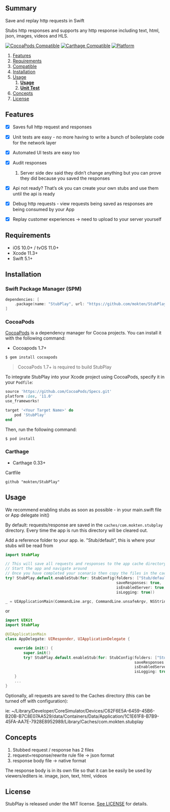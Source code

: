 ## Summary

Save and replay http requests in Swift

Stubs http responses and supports any http response including text, html, json, images, videos and HLS.

[![CocoaPods Compatible](https://img.shields.io/cocoapods/v/StubPlay.svg)](https://img.shields.io/cocoapods/v/StubPlay.svg)
[![Carthage Compatible](https://img.shields.io/badge/Carthage-compatible-4BC51D.svg?style=flat)](https://github.com/Carthage/Carthage)
[![Platform](https://img.shields.io/cocoapods/p/StubPlay.svg?style=flat)](https://github.com/mokten/StubPlay)

1. [Features](#features)
1. [Requirements](#requirements)
1. [Compatible](#compatible)
1. [Installation](#installation)
1. [Usage](#usage)
   1. [**Usage**](./Documentation/Usage.md)
   1. [**Unit Test**](./Documentation/UnitTest.md)
1. [Concepts](#concepts)
1. [License](#license)

## Features
- [x] Saves full http request and responses
- [x] Unit tests are easy - no more having to write a bunch of boilerplate code for the network layer
- [x] Automated UI tests are easy too
- [x] Audit responses
  1.  Server side dev said they didn’t change anything but you can prove they did because you saved the responses
- [x] Api not ready? That’s ok you can create your own stubs and use them until the api is ready
- [x] Debug http requests - view requests being saved as responses are being consumed by your App
- [x] Replay customer experiences -> need to upload to your server yourself


## Requirements

- iOS 10.0+ / tvOS 11.0+
- Xcode 11.3+
- Swift 5.1+
 
## Installation

### Swift Package Manager (SPM)

```swift
dependencies: [
    .package(name: "StubPlay", url: "https://github.com/mokten/StubPlay.git", .upToNextMajor(from: "0.1.11"))
]
```

### CocoaPods

[CocoaPods](http://cocoapods.org) is a dependency manager for Cocoa projects. You can install it with the following command:

- Cocoapods 1.7+


```bash
$ gem install cocoapods
```

> CocoaPods 1.7+ is required to build StubPlay 

To integrate StubPlay into your Xcode project using CocoaPods, specify it in your `Podfile`:

```ruby
source 'https://github.com/CocoaPods/Specs.git'
platform :ios, '11.0'
use_frameworks!

target '<Your Target Name>' do
    pod 'StubPlay'
end
```

Then, run the following command:

```bash
$ pod install
```  

### Carthage

- Carthage 0.33+

Cartfile
```ogdl
github "mokten/StubPlay"
```


## Usage

We recommend enabling stubs as soon as possible - in your main.swift file or App delegate init()

By default: requests/response are saved in the `caches/com.mokten.stubplay` directory.
Every time the app is run this directory will be cleared out.

Add a reference folder to your app. ie. "Stub/default", this is where your stubs will be read from

```swift
import StubPlay

// This will save all requests and responses to the app cache directory
// Start the app and navigate around
// Once you have completed your scenario then copy the files in the cache directory to your reading stub directory "Stub/default"
try? StubPlay.default.enableStub(for: StubConfig(folders: ["Stub/default"],
                                                 saveResponses: true,
                                                 isEnabledServer: true,
                                                 isLogging: true))

_ = UIApplicationMain(CommandLine.argc, CommandLine.unsafeArgv, NSStringFromClass(Application.self), NSStringFromClass(AppDelegate.self))
```

or

```swift
import UIKit
import StubPlay

@UIApplicationMain
class AppDelegate: UIResponder, UIApplicationDelegate {

    override init() {
        super.init()
        try? StubPlay.default.enableStub(for: StubConfig(folders: ["Stub/default"],
                                                         saveResponses: true,
                                                         isEnabledServer: true,
                                                         isLogging: true))
    }
    ...
}
```
 
Optionally, all requests are saved to the Caches directory (this can be turned off with configuration):

ie:
~/Library/Developer/CoreSimulator/Devices/C62F6E5A-6459-45B6-B20B-B7C8E07AA529/data/Containers/Data/Application/1C1E61F8-B7B9-45FA-AA7E-7928E8952989/Library/Caches/com.mokten.stubplay

## Concepts

1. Stubbed request / response has 2 files
  1. request+response/rewrite rule file -> json format
  1. response body file -> native format

The response body is in its own file so that it can be easily be used by viewers/editers ie. image, json, text, html, videos

## License

StubPlay is released under the MIT license. [See LICENSE](https://github.com/StubPlay/StubPlay/blob/master/LICENSE) for details.
